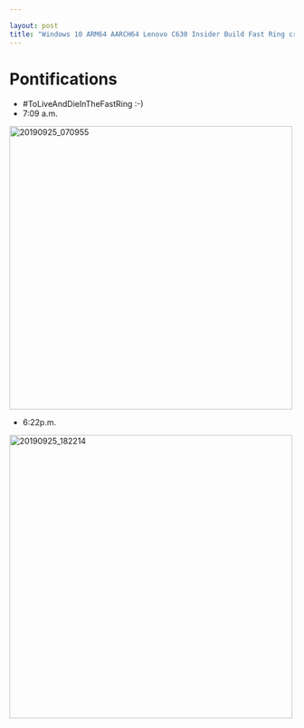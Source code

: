 ```yaml
---

layout: post
title: "Windows 10 ARM64 AARCH64 Lenovo C630 Insider Build Fast Ring crashed twice today: 7am and 6pm both times with VIDEO_SCHEDULER_INTERNAL_ERROR"
---
```


# Pontifications

* #ToLiveAndDieInTheFastRing :-)
* 7:09 a.m.

<a data-flickr-embed="true" data-header="true" data-footer="true"  href="https://www.flickr.com/photos/roland/48792994753/in/datetaken/" title="20190925_070955"><img src="https://live.staticflickr.com/65535/48792994753_7824f22f22.jpg" width="500" height="500" alt="20190925_070955"></a><script async src="//embedr.flickr.com/assets/client-code.js" charset="utf-8"></script>

* 6:22p.m.

<a data-flickr-embed="true" data-header="true" data-footer="true"  href="https://www.flickr.com/photos/roland/48796660003/in/dateposted/" title="20190925_182214"><img src="https://live.staticflickr.com/65535/48796660003_259de67ce3.jpg" width="500" height="500" alt="20190925_182214"></a><script async src="//embedr.flickr.com/assets/client-code.js" charset="utf-8"></script>
